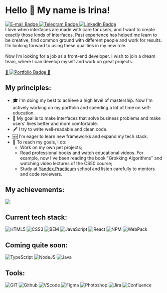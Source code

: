 # Hello 👋 My name is Irina!

<div id="badges">
  <a href="mailto:irinasfv19@gmail.com">
    <img src="https://img.shields.io/badge/-E--mail-red?style=flat-square&logo=Gmail&logoColor=white" alt="E-mail Badge"/>
  </a>
  <a href="https://t.me/irinasfv">
    <img src="https://img.shields.io/badge/-Telegram-black?style=flat-square&logo=Telegram&logoColor=white" alt="Telegram Badge"/>
  </a>
  <a href="https://www.linkedin.com/in/irene-safarova/">
    <img src="https://img.shields.io/badge/LinkedIn-blue?style=flat-square&logo=linkedin&logoColor=white" alt="LinkedIn Badge"/>
  </a>
</div>
<!-- I came to development from a related profession: for 2 years I worked as a UX editor. I’ve always been interested in how websites and apps are structured from the inside out. Gradually I was fascinated by the desire not just to write texts for interfaces, think about the user’s path and influence the product, but also to create it myself.
<br><br> -->
I love when interfaces are made with care for users, and I want to create exactly those kinds of interfaces. Past experience has helped me learn to be creative, find common ground with different people and work for results. I’m looking forward to using these qualities in my new role.
<br><br>
Now I’m looking for a job as a front-end developer. I wish to join a dream team, where I can develop myself and work on great projects.
<br><br>
<a href="https://irinasfv.github.io/irinas-portf/">
    👾 <img src="https://img.shields.io/badge/-Portfolio-5920B1.svg?style=for-the-badge" alt="Portfolio Badge"/> 👾
</a>

## My principles:

* 🎓 I'm doing my best to achieve a high level of mastership. Now I'm actively working on my portfolio and spending a lot of time on self-education.
* 🎯 My goal is to make interfaces that solve business problems and make users' lives better and more comfortable.
* 🖋 I try to write well-readable and clean code.
* 🆕 I'm eager to learn new frameworks and expand my tech stack.
* 📌 To reach my goals, I do:
  * Work on my own pet projects;
  * Read professional books and watch educational videos. For example, now I've been reading the book "Grokking Algorithms" and watching video lectures of the CS50 course;
  * Study at [Yandex.Practicum](https://practicum.com/) school and listen carefully to mentors and code reviewers.
  <!-- * [I solve problems on CodeWars](https://www.codewars.com/users/IreneSfv) -->
  
## My achievements:

<a href="https://www.codewars.com/users/IrinaSfv"><img src="https://www.codewars.com/users/IrinaSfv/badges/large"/></a>
  
## Current tech stack:

<div id="stackBadges">
   <img src="https://img.shields.io/badge/-HTML5-red?style=for-the-badge&logo=HTML5&logoColor=white" alt="HTML5"/>
   <img src="https://img.shields.io/badge/-CSS3-blue?style=for-the-badge&logo=CSS3&logoColor=white" alt="CSS3"/>
   <img src="https://img.shields.io/badge/-BEM-black?style=for-the-badge" alt="BEM"/>
   <img src="https://img.shields.io/badge/JavaScript-F7DF1E.svg?&style=for-the-badge&logo=JavaScript&logoColor=black" alt="JavaScript"/>
   <img src="https://img.shields.io/badge/-React-gray?style=for-the-badge&logo=React&logoColor=lightblue" alt="React"/>
   <img src="https://img.shields.io/badge/-NPM-F05033.svg?style=for-the-badge&logo=NPM&logoColor=white" alt="NPM"/>
<!--    <img src="https://img.shields.io/badge/Bootstrap-7610F7.svg?&style=for-the-badge&logo=Bootstrap&logoColor=white" alt="Bootstrap"/> -->
   <img src="https://img.shields.io/badge/-WebPack-blue?style=for-the-badge&logo=WebPack&logoColor=white" alt="WebPack"/>
</div>

## Coming quite soon:

<div id="soonBadges">
   <img src="https://img.shields.io/badge/-TypeScript-blue?style=for-the-badge&logo=TypeScript&logoColor=white" alt="TypeScript"/>
   <img src="https://img.shields.io/badge/-NodeJS-green?style=for-the-badge&logo=node.js&logoColor=white" alt="NodeJS"/>
   <img src="https://img.shields.io/badge/-Java-red?style=for-the-badge&logo=Java&logoColor=white" alt="Java"/>
</div>

## Tools:
<div id="toolsBadges">
   <img src="https://img.shields.io/badge/-GIT-orange?style=for-the-badge&logo=Git&logoColor=white" alt="GIT"/>
   <img src="https://img.shields.io/badge/github-000.svg?&style=for-the-badge&logo=github&logoColor=fff" alt="Github"/>
   <img src="https://img.shields.io/badge/vs code-007ACC.svg?&style=for-the-badge&logo=visual-studio-code&logoColor=fff" alt="VScode"/>
   <img src="https://img.shields.io/badge/Figma-5920B1.svg?&style=for-the-badge&logo=Figma&logoColor=fff" alt="Figma"/>
   <img src="https://img.shields.io/badge/photoshop-red?&style=for-the-badge&logo=adobe-photoshop&logoColor=fff" alt="Photoshop"/>
   <img src="https://img.shields.io/badge/jira-2D80FF.svg?&style=for-the-badge&logo=jira&logoColor=fff" alt="Jira"/>
   <img src="https://img.shields.io/badge/confluence-1F4D7D.svg?&style=for-the-badge&logo=confluence&logoColor=fff" alt="Confluence"/>
</div>

<!-- ## Some stats:
[![Irina Safarova's GitHub stats](https://github-readme-stats.vercel.app/api?username=IrinaSfv&theme=solarized-light)](https://github.com/IrinaSfv/github-readme-stats)
[![Top Langs](https://github-readme-stats.vercel.app/api/top-langs/?username=IrinaSfv&layout=compact&theme=solarized-light)](https://github.com/IrinaSfv/github-readme-stats) -->
